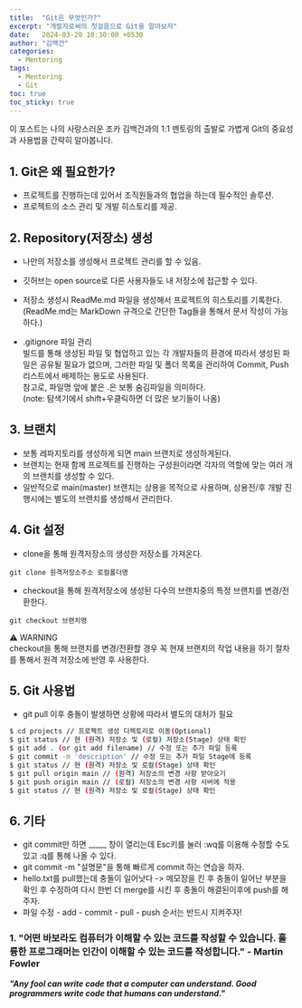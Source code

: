 ```yaml
---
title:  "Git은 무엇인가?"
excerpt: "개발자로써의 첫걸음으로 Git을 알아보자"
date:   2024-03-20 10:30:00 +0530
author: "김백건"
categories:
  - Mentoring
tags:
  - Mentoring
  - Git
toc: true
toc_sticky: true
---
```

이 포스트는 나의 사랑스러운 조카 김백건과의 1:1 멘토링의 출발로 가볍게 Git의 중요성과 사용법을 간략히 알아봅니다. 

## 1. Git은 왜 필요한가?
- 프로젝트를 진행하는데 있어서 조직원들과의 협업을 하는데 필수적인 솔루션.
- 프로젝트의 소스 관리 및 개발 히스토리를 제공.

## 2. Repository(저장소) 생성
- 나만의 저장소를 생성해서 프로젝트 관리를 할 수 있음.
- 깃허브는 open source로 다른 사용자들도 내 저장소에 접근할 수 있다.
- 저장소 생성시 ReadMe.md 파일을 생성해서 프로젝트의 히스토리를 기록한다.  
(ReadMe.md는 MarkDown 규격으로 간단한 Tag들을 통해서 문서 작성이 가능하다.)

- .gitignore 파일 관리  
빌드를 통해 생성된 파일 및 협업하고 있는 각 개발자들의 환경에 따라서 생성된 파일은 공유될 필요가 없으며, 그러한 파일 및 폴더 목록을 관리하여 Commit, Push 리스트에서 배제하는 용도로 사용된다.  
참고로, 파일명 앞에 붙은 .은 보통 숨김파일을 의미하다.  
(note: 탐색기에서 shift+우클릭하면 더 많은 보기들이 나옴)

## 3. 브랜치
- 보통 레파지토리를 생성하게 되면 main 브랜치로 생성하게된다. 
- 브랜치는 현재 함께 프로젝트를 진행하는 구성원이라면 각자의 역할에 맞는 여러 개의 브랜치를 생성할 수 있다.
- 일반적으로 main(master) 브랜치는 상용을 목적으로 사용하며, 상용전/후 개발 진행시에는 별도의 브랜치를 생성해서 관리한다.

## 4. Git 설정
- clone을 통해 원격저장소의 생성한 저장소를 가져온다.
```
git clone 원격저장소주소 로컬폴더명
```
- checkout을 통해 원격저장소에 생성된 다수의 브랜치중의 특정 브랜치를 변경/전환한다.  
```
git checkout 브랜치명
```
:warning: WARNING  
checkout을 통해 브랜치를 변경/전환할 경우 꼭 현재 브랜치의 작업 내용을 하기 절차를 통해서 원격 저장소에 반영 후 사용한다.

## 5. Git 사용법
- git pull 이후 충돌이 발생하면 상황에 따라서 별도의 대처가 필요
```bash
$ cd projects // 프로젝트 생성 디렉토리로 이동(Optional)
$ git status // 현 (원격) 저장소 및 (로컬) 저장소(Stage) 상태 확인
$ git add . (or git add filename) // 수정 또는 추가 파일 등록
$ git commit -m 'description' // 수정 또는 추가 파일 Stage에 등록
$ git status // 현 (원격) 저장소 및 로컬(Stage) 상태 확인
$ git pull origin main // (원격) 저장소의 변경 사항 받아오기
$ git push origin main // (로컬) 저장소의 변경 사항 서버에 적용
$ git status // 현 (원격) 저장소 및 로컬(Stage) 상태 확인
```

## 6. 기타
- git commit만 하면 _____ 창이 열리는데 Esc키를 눌러 :wq를 이용해 수정할 수도 있고 :q를 통해 나올 수 있다.
- git commit -m "설명문"을 통해 빠르게 commit 하는 연습을 하자.
- hello.txt를 pull했는데 충돌이 일어낫다 -> 메모장을 킨 후 충돌이 일어난 부분을 확인 후 수정하여 다시 한번 더 merge를 시킨 후 충돌이 해결된이후에 push를 해주자. 
- 파일 수정 - add - commit - pull - push 순서는 반드시 지켜주자!

### 1. "어떤 바보라도 컴퓨터가 이해할 수 있는 코드를 작성할 수 있습니다. 훌륭한 프로그래머는 인간이 이해할 수 있는 코드를 작성합니다." - Martin Fowler
***"Any fool can write code that a computer can understand. Good programmers write code that humans can understand."***

